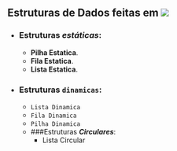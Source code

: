 ## Estruturas de Dados feitas em ![](https://img.shields.io/badge/java-%23ED8B00.svg?&style=for-the-badge&logo=java&logoColor=white)
- ### Estruturas ***estáticas***:
  - __Pilha Estatica__.
  - __Fila Estatica__.
  - __Lista Estatica__.
- ### Estruturas ```dinamicas```:
  - ``Lista Dinamica``
  - ``Fila Dinamica``
  - ``Pilha Dinamica``
  - ###Estruturas ___Circulares___:
    - Lista Circular
  
